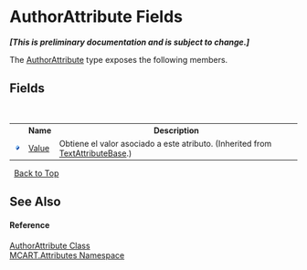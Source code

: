 # AuthorAttribute Fields
 _**\[This is preliminary documentation and is subject to change.\]**_

The <a href="2380dda1-e798-30a4-8a05-f4244ecca81b">AuthorAttribute</a> type exposes the following members.


## Fields
&nbsp;<table><tr><th></th><th>Name</th><th>Description</th></tr><tr><td>![Public field](media/pubfield.gif "Public field")</td><td><a href="0526c7f4-d397-9453-131f-5dc7f2111a0e">Value</a></td><td>
Obtiene el valor asociado a este atributo.
 (Inherited from <a href="ee9d2333-a603-42cc-fdb1-c70739b5c76d">TextAttributeBase</a>.)</td></tr></table>&nbsp;
<a href="#authorattribute-fields">Back to Top</a>

## See Also


#### Reference
<a href="2380dda1-e798-30a4-8a05-f4244ecca81b">AuthorAttribute Class</a><br /><a href="149c1cbf-2082-5e41-e423-c506e9b98202">MCART.Attributes Namespace</a><br />